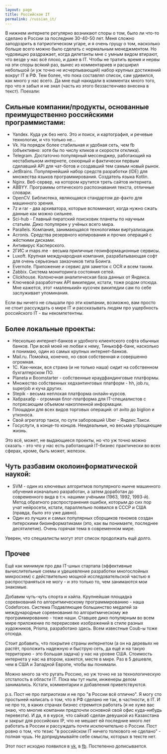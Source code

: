 ```yaml
---
layout: page
title: Российское IT
permalink: /russian_it/
---
```


В нижнем интернете регулярно возникают споры о том, было ли что-то сделано в России за последние 30-40-50 лет. Меня сложно заподозрить в патриотическом угаре, и я очень грущу о том, насколько больше всего можно было сделать с нормальным менеджментом. Но чудовищно раздражает, когда дилетанты мне с умным видом втирают, что везде у нас всё плохо, и даже в IT. Чтобы не тратить время и нервы на эти споры всякий раз, вынес из комментариев и расширил небольшой (и уж точно не исчерпывающий) набор крупных достижений вокруг IT в РФ. Тем более, что пока составлял список, сам удивился, как много у нас всего. Да мне ещё накидали в комментах много того, про что я забыл и не знал (часть из этого беззастенчиво внесена в текст). Поехали:

## Сильные компании/продукты, основанные преимущественно российскими программистами:
* Yandex. Куда уж без него. Это и поиск, и картография, и речевые технологии, и что только не...
* Vk. На порядок более стабильная и удобная сеть, чем fb (объективно: хотя бы по числу кликов и скорости отклика).
* Telegram. Достаточно популярный мессенджер, работающий на нестабильном интернете, секюрный и фактически первым сделавший API для чат-ботов и создавший тем самым новый рынок.
* JetBrains. Популярнейший набор средств разработки (IDE) для множества языков программирования. Создатель языка Kotlin.
* Nginx. Веб-сервер, на котором крутится треть сайтов интернета.
* ABBYY. Программы оптического распознавания текста, отличные словари.
* OpenCV. Библиотека, являющаяся стандартом де-факто для машинного зрения.
* 7z и rar - два архиватора, которые вспоминают, когда нужно сжать данные как можно сильнее.
* Sci-hub - Главный пиратский поисковик планеты по научным статьям. Дико популярен у учёных всего мира.
* Parallels. Компания, занимающаяся технологиями виртуализации.
* Acronis. Средства резервного копирования и прочих операций с жёсткими дисками.
* Антивирус Касперского.
* 2ГИС и maps.me - весьма приличные геоинформационные сервисы.
* Luxoft. Крупная международная компания, разрабатывающая софт для очень серьезных заказчиков типа Боинга.
* Evernote. Приложение и сервис для заметок с OCR и всем таким.
* Zabbix. Система мониторинга состояния сетей.
* Clickhouse. Колоночная аналитическая база данных от Яндекса.
* Ключевой разработчик API википедии, кстати, тоже родом отсюда. Мне кажется, этот «маленький» кусочек википедии сам по себе заслуживает упоминания.

Если вы ничего не слышали про эти компании, возможно, вам просто не стоит рассуждать о мире IT и рассказывать людям про ущербность российского IT - вы некомпетентны.

## Более локальные проекты:
* Несколько интернет-банков и удобного клиентского софта обычных банков. При всей моей не любви к нему, Тинькофф-банк, насколько я понимаю, один из самых крупных интернет-банков.
* Mail.ru. Помойка, конечно, но своя собственная и совершенно огромная.
* 1С. Как-никак, вся страна (и не только наша) сидит на собственном бухгалтерском ПО.
* Planeta и Boomstarter - собственные краудфандинговые платформы.
* Множество собственных хедхантинговых платформ - hh, job.ru, superjob и куча других.
* Stepik - весьма неплохая платформа онлайн-курсов.
* Хабрахабр - огромная блог-платформа для IT-специалистов с потрясающим объемом накопленной информации.
* Площадки для всех видов торговых операций: от avito до biglion и утконоса.
* Свой агрегатор такси, по сути заборовший Uber - Яндекс.Такси.
* Госуслуги, в конце-то концов. Неидеальные, но весьма упрощающие жизнь.

Это всё, может, не выдающиеся проекты, но что уж точно можно сказать - это что у нас есть работающий IT-бизнес практически во всех сферах, кроме, быть может, железок.

## Чуть разбавим околоинформатической наукой:
* SVM - один из ключевых алгоритмов популярного нынче машинного обучения изначально разработан, а затем доработан до современного вида в т.ч. нашими учёными (1963, 1992, 1993-й). Метод обратного распространения ошибки, которым до сих пор учат нейросети, кстати, параллельно появился в СССР и США (правда, было это уже давно).
* Один из лучших и самых популярных сборщиков геномов создан питерскими биоинформатиками (это, как вы понимаете, последнее десятилетие). Очень горячая тема в современном мире.

Уверен, что специалисты могут этот список продолжать ещё долго.

## Прочее
Ещё как минимум про два IT-шных стартапа (эффективные вычислительные схемы и удешевление разработки многослойных микросхем) с действительно мощной исследовательской частью я распространяться не могу - и это только то, чем занимаются мои знакомые.

Добавим чуть-чуть спорта и хайпа. Крупнейшая площадка соревнований по алгоритмическому программированию - наша Codeforces. Система Подавляющее большинство медалей за международные соревнования по алгоритмическому же программированию - тоже наши.
Ставшее дико популярным во всем мире приложение по перерисовке изображений в стиле разных художников, Prisma, разработано здесь. Всем известные Coub-ы тоже отсюда.

Стоит добавить, что покрытие страны интернетом (а он на деревьях не растёт, проложить надежную и быструю сеть, да ещё и на такую территорию - это большая задача) у нас на уровне США. Стоимость интернета у нас на втором, кажется, месте в мире. Раз в 5 дешевле, чем в США и Западной Европе, чтобы вы понимали.

Можно много за что ругать Россию, но уж точно не за технологическую отсталость в области IT. Пока мы тут ныли, инженеры делом занимались.
Кстати, комментарии и добавления приветствуются.

p.s. Пост не про патриотизм и не про "в России всё отлично". Я могу сто простыней написать о том, что в РФ сделано не так, в частности, в IT. И не про то, в каких странах бизнес стремится работать (я не хуже вас знаю, что многие компании предпочли основной свой офис куда-нибудь перевезти). И да, я в курсе, что сайхаб сделан девушкой из Казахстана и закрыт для российских IP, что не мешает ей последние много лет работать в России и рассуждать почти исключительно о России.
Пост ровно о том, что тезис "в российском IT ничего толкового не сделано" - полная чушь. Не допридумывайте себе смыслы, которых в тексте нет.

Этот пост исходно появился в [vk](https://vk.com/wall1213694_7799), в [fb](https://www.facebook.com/vorontsov.i.e/posts/10203179413523440). Постепенно дописывается.